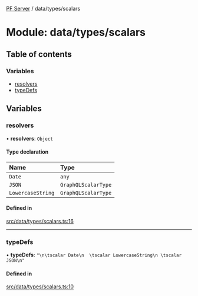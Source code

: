 [PF Server](../README.md) / data/types/scalars

# Module: data/types/scalars

## Table of contents

### Variables

- [resolvers](data_types_scalars.md#resolvers)
- [typeDefs](data_types_scalars.md#typedefs)

## Variables

### resolvers

• **resolvers**: `Object`

#### Type declaration

| Name | Type |
| :------ | :------ |
| `Date` | `any` |
| `JSON` | `GraphQLScalarType` |
| `LowercaseString` | `GraphQLScalarType` |

#### Defined in

[src/data/types/scalars.ts:16](https://bitbucket.org/bravebits/pfserver/src/83cf3bb/src/data/types/scalars.ts#lines-16)

___

### typeDefs

• **typeDefs**: ``"\n\tscalar Date\n  \tscalar LowercaseString\n \tscalar JSON\n"``

#### Defined in

[src/data/types/scalars.ts:10](https://bitbucket.org/bravebits/pfserver/src/83cf3bb/src/data/types/scalars.ts#lines-10)
